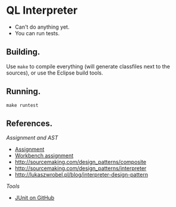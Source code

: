 QL Interpreter
==============

* Can't do anything yet.
* You can run tests.

Building.
---------

Use `make` to compile everything (will generate classfiles next to the 
sources), or use the Eclipse build tools.

Running.
--------

	make runtest

References.
-----------

*Assignment and AST*

* [Assignment](https://github.com/software-engineering-amsterdam/software-construction/wiki)
* [Workbench assignment](http://www.languageworkbenches.net/images/5/53/Ql.pdf)
* <http://sourcemaking.com/design_patterns/composite>
* <http://sourcemaking.com/design_patterns/interpreter>
* <http://lukaszwrobel.pl/blog/interpreter-design-pattern>

*Tools*

* [JUnit on GitHub](https://github.com/KentBeck/junit/wiki)
